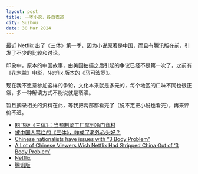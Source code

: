 ```yaml
---
layout: post
title: 一本小说，各自表述
city: Suzhou
date: 30 Mar 2024
---
```


最近 Netflix 出了《三体》第一季，因为小说原著是中国，而且有腾讯版在前，引发了不少的比较和讨论。

印象中，原本的中国故事，由美国拍摄之后引起的争议已经不是第一次了，之前有《花木兰》电影，Netflix 版本的《马可波罗》。

现在我不愿意参加这样的争论，文化本来就是多元的，每个地区的口味不同也很正常，多一种解读方式不能说就是亵渎。

暂且摘录相关的资料在此，等我把两部都看完了（说不定把小说也看完），再来评价不迟。

* [网飞版《三体》：当预制菜工厂拿到冷门食材](https://www.infzm.com/contents/268903)
* [被中国人骂烂的《三体》，咋成了老外心头好？](https://www.huxiu.com/article/2842747.html?type=text)
* [Chinese nationalists have issues with “3 Body Problem”](https://www.economist.com/china/2024/03/27/chinese-nationalists-have-issues-with-3-body-problem)
* [A Lot of Chinese Viewers Wish Netflix Had Stripped China Out of ‘3 Body Problem’](https://www.wsj.com/world/china/a-lot-of-chinese-viewers-wish-netflix-had-stripped-china-out-of-3-body-problem-2e658fca)
* [Netflix](https://www.netflix.com/title/81024821)
* [腾讯版](https://v.qq.com/x/cover/mzc002007knmh3g/i0045u918s5.html)
